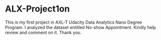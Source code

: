 # ALX-Project1on
This is my first project in AXL-T Udacity Data Analytics Nano Degree Program. I analyzed the dataset entitled No-show Appointment. Kindly help review and comment on it. Thank you.
